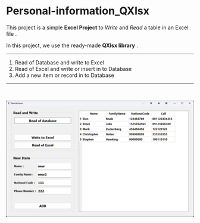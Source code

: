 # Personal-information_QXlsx

This project is a simple **Excel Project** to *Write* and *Read* a table in an Excel file .

In this project, we use the ready-made **QXlsx library** .

---

1. Read of Database and write to Excel
2. Read of Excel and write or insert in to Database
3. Add a new item or record in to Database

---
<br>

![App Photo](App-Photo.png)
